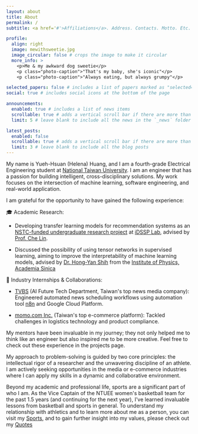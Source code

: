 ```yaml
---
layout: about
title: About
permalink: /
subtitle: <a href='#'>Affiliations</a>. Address. Contacts. Motto. Etc.

profile:
  align: right
  image: mewithsweetie.jpg
  image_circular: false # crops the image to make it circular
  more_info: >
    <p>Me & my awkward dog sweetie</p>
    <p class="photo-caption">"That's my baby, she's iconic"</p>
    <p class="photo-caption">"Always eating, but always grumpy"</p>

selected_papers: false # includes a list of papers marked as "selected={true}"
social: true # includes social icons at the bottom of the page

announcements:
  enabled: true # includes a list of news items
  scrollable: true # adds a vertical scroll bar if there are more than 3 news items
  limit: 5 # leave blank to include all the news in the `_news` folder

latest_posts:
  enabled: false
  scrollable: true # adds a vertical scroll bar if there are more than 3 new posts items
  limit: 3 # leave blank to include all the blog posts
---
```

<!-- 
Write your biography here. Tell the world about yourself. Link to your favorite [subreddit](http://reddit.com). You can put a picture in, too. The code is already in, just name your picture `prof_pic.jpg` and put it in the `img/` folder.

Put your address / P.O. box / other info right below your picture. You can also disable any of these elements by editing `profile` property of the YAML header of your `_pages/about.md`. Edit `_bibliography/papers.bib` and Jekyll will render your [publications page](/al-folio/publications/) automatically.

Link to your social media connections, too. This theme is set up to use [Font Awesome icons](https://fontawesome.com/) and [Academicons](https://jpswalsh.github.io/academicons/), like the ones below. Add your Facebook, Twitter, LinkedIn, Google Scholar, or just disable all of them.... -->



My name is Yueh-Hsuan (Helena) Huang, and I am a fourth-grade Electrical Engineering student at [National Taiwan University](https://www.ntu.edu.tw/). I am an engineer that has a passion for building intelligent, cross-disciplinary solutions. My work focuses on the intersection of machine learning, software engineering, and real-world application.

I am grateful for the opportunity to have gained the following experience:

:mortar_board: Academic Research: 

-  Developing transfer learning models for recommendation systems as an [NSTC-funded undergraduate research project](https://www.nstc.gov.tw/folksonomy/list/2af9ad9a-1f47-450d-b5a1-2cb43de8290c?l=ch) at [iDSSP Lab](https://www.idssp.ee.ntu.edu.tw/), advised by [Prof. Che Lin](https://www.ee.ntu.edu.tw/profile1.php?teacher_id=25203).

-  Discussed the possibility of using tensor networks in supervised learning, aiming to improve the interpretability of machine learning models, advised by [Dr. Hong-Yan Shih](https://www.phys.sinica.edu.tw/~hongyan/) from the [Institute of Physics, Academia Sinica](https://www.phys.sinica.edu.tw/)

:briefcase: Industry Internships & Collaborations:
  
-  [TVBS](https://www.tvbs.com.tw/) (AI Future Tech Department, Taiwan's top news media company): Engineered automated news scheduling workflows using automation tool [n8n](https://n8n.io/) and Google Cloud Platform.
  
-  [momo.com Inc.](https://corp.momo.com.tw/) (Taiwan's top e-commerce platform): Tackled challenges in logistics technology and product compliance.

My mentors have been invaluable in my journey; they not only helped me to think like an engineer but also inspired me to be more creative. Feel free to check out these experience in the projects page.

My approach to problem-solving is guided by two core principles: the intellectual rigor of a researcher and the unwavering discipline of an athlete. I am actively seeking opportunities in the media or e-commerce industries where I can apply my skills in a dynamic and collaborative environment. 

Beyond my academic and professional life, sports are a significant part of who I am. As the Vice Captain of the NTUEE women's basketball team for the past 1.5 years (and continuing for the next year), I've learned invaluable lessons from basketball and sports in general. To understand my relationship with athletics and to learn more about me as a person, you can visit my [Sports](/sports/), and to gain further insight into my values, please check out my [Quotes](/publications/)
